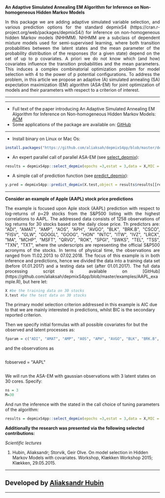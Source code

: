 **An Adaptive Simulated Annealing EM Algorithm for Inference on Non-homogeneous Hidden Markov Models**

<p align="justify">
In this package we are adding adaptive simulated variable selection, and various prediction options for the standard depmixS4 (https://cran.r-project.org/web/packages/depmixS4/) for inference on non-homogeneous hidden Markov models (NHHMM).
NHHMM are a subclass of dependent mixture models used for semi-supervised learning, where both transition probabilities between the latent states and the mean parameter of the probability distribution of the responses (for a given state) depend on the set of up to p covariates. A priori we do not know which (and how) covariates influence the transition probabilities and the mean parameters. This induces a complex combinatorial optimization problem for model selection with 4 to the power of p potential configurations. To address the problem, in this article we propose an adaptive (A) simulated annealing (SA) expectation maximization (EM) algorithm (ASA-EM) for joint optimization of models and their parameters with respect to a criterion of interest.
</p>

***

***

* Full text of the paper introducing An Adaptive Simulated Annealing EM Algorithm for Inference on Non-homogeneous Hidden Markov Models: [ACM](https://dl.acm.org/icps.cfm)
* Some applications of the package are available on: [GitHub](https://github.com/aliaksah/depmixS4pp/tree/master/examples)  


***

* Install binary on Linux or Mac Os:
```R 
install.packages("https://github.com/aliaksah/depmixS4pp/blob/master/depmixS4pp_1.0_R_x86_64-pc-linux-gnu.tar.gz?raw=true", repos = NULL, type="source")
```
* An expert parallel call of parallel ASA-EM (see [select_depmix](https://rdrr.io/github/aliaksah/depmixS4pp/man/select_depmix.html)): 
```R 
results = depmixS4pp::select_depmix(epochs =3,estat = 3,data = X,MIC = stats::AIC,SIC =stats::BIC,family = gaussian(),fparam = fparam,fobserved = fobserved,isobsbinary = c(0,0,rep(1,length(fparam))),prior.inclusion = array(1,c(length(fparam),2)),ranges = 1,ns = ns,initpr =  c(0,1,0),seeds = runif(M,1,1000),cores = M)
```
* A simple call of prediction function (see [predict_depmix](https://rdrr.io/github/aliaksah/depmixS4pp/man/predict_depmix.html)): 
```R 
y.pred = depmixS4pp::predict_depmix(X.test,object = results$results[[results$best.mic]]$model,mode = F)
```
***

**Consider an example of Apple (AAPL) stock price predictions**

<p align="justify">
The example is focused upon Aple stock (AAPL) prediction with respect to log-returns of p=29 stocks from the S&P500 listing with the highest correlations to AAPL. The addressed data  consists of 1258 observations of log returns for 30 stocks based on the daily close price. Th predictors are: "ADI", "AMAT", "AMP", "AOS", "APH", "AVGO", "BLK", "BRK.B", "CSCO", "FISV", "GLW", "GOOGL", "GOOG", "HON"   "INTC", "ITW", "IVZ", "LRCX", "MA", "MCHP", "MSFT", "QRVO", "ROK", "SPGI", "SWKS", "TEL", "TSS", "TXN", "TXT", where the underscripts are representing the official S&P500 acronyms of the stocks. In terms of physical time, the observations are ranged from 11.02.2013 to 07.02.2018. The focus of this example is in both inference and predictions, hence we divided the data into a training data set (before 01.01.2017) and a testing data set (after 01.01.2017). The full data processing script is available on [GitHub](https://github.com/aliaksah/depmixS4pp/blob/master/examples/AAPL_example.R), but here let:
</p>

```R 
X #be the training data on 30 stocks
X.test #be the test data on 30 stocks
```

The primary model selection criterion addressed in this example is AIC due to that we are mainly interested in predictions, whilst BIC is the secondary reported criterion.

Then we specify initial formulas with all possible covariates for but the observed and latent processes as:

```R 
fparam = c("ADI", "AMAT", "AMP", "AOS", "APH", "AVGO", "BLK", "BRK.B", "CSCO", "FISV", "GLW", "GOOGL", "GOOG", "HON"   "INTC", "ITW", "IVZ", "LRCX", "MA", "MCHP", "MSFT", "QRVO", "ROK", "SPGI", "SWKS", "TEL", "TSS", "TXN", "TXT")
```
and the observations as

```R 
```
fobserved = "AAPL"
```R 
```
We will run the ASA-EM with gaussian observations with 3 latent states on 30 cores. Specify:

```R 
ns = 3
M=30
```
And run the inference with the stated in the call choice of tuning parameters of the algorithm:

```R
results = depmixS4pp::select_depmix(epochs =3,estat = 3,data = X,MIC = stats::AIC,SIC =stats::BIC,family = gaussian(),fparam = fparam,fobserved = fobserved,isobsbinary = c(0,0,rep(1,length(fparam))),prior.inclusion = array(1,c(length(fparam),2)),ranges = 1,ns = ns,initpr =  c(0,1,0),seeds = runif(M,1,1000),cores = M)
```




**Additionally the research was presented via the following selected contributions:**


*Scientific lectures*

1. Hubin, Aliaksandr; Storvik, Geir Olve. On model selection in Hidden Markov Models with covariates. Workshop, Klækken Workshop 2015; Klækken, 29.05.2015.

***

## Developed by [Aliaksandr Hubin](https://scholar.google.com/citations?user=Lx-G8ckAAAAJ&hl=en/)
 
 ***
